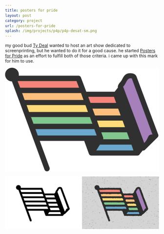 ```yaml
---
title: posters for pride
layout: post
category: project
url: /posters-for-pride
splash: /img/projects/p4p/p4p-desat-sm.png
---
```


my good bud [Ty Deal](http://idiotpull.com/) wanted to host an art show dedicated to screenprinting, but he wanted to do it for a good cause. he started [Posters for Pride](http://postersforpride.com/) as an effort to fulfill both of those criteria. i came up with this mark for him to use.



![p4p-1](/img/projects/p4p/p4p-large-color.jpg)

![p4p-2](/img/projects/p4p/p4p-smaller.jpg)